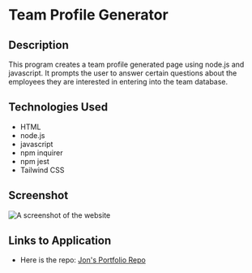 # Team Profile Generator

## Description

This program creates a team profile generated page using node.js and javascript. It prompts the user to answer certain questions about the employees they are interested in entering into the team database.

## Technologies Used

-   HTML
-   node.js
-   javascript
-   npm inquirer
-   npm jest
-   Tailwind CSS

## Screenshot

![A screenshot of the website](../assets/Images/teamProfile.png)

## Links to Application

-   Here is the repo: [Jon's Portfolio Repo](https://github.com/Jonchirinos/team-profile-generator)

